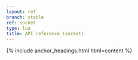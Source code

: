 ```yaml
---
layout: ref
branch: stable
ref: socket
type: lua
title: API reference (socket)
---
```

{% include anchor_headings.html html=content %}